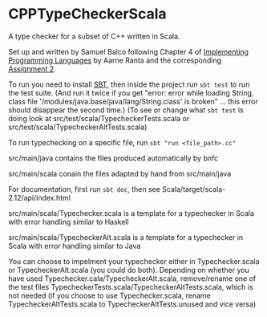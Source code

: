 # CPPTypeCheckerScala
A type checker for a subset of C++ written in Scala.

Set up and written by Samuel Balco following Chapter 4 of [Implementing Programming Languages]() by Aarne Ranta and the corresponding [Assignment 2]().


To run you need to install [SBT](https://www.scala-sbt.org/download.html), then inside the project run `sbt test` to run the test suite. (And run it twice if you get "error: error while loading String, class file '/modules/java.base/java/lang/String.class' is broken" ... this error should disappear the second time.) (To see or change what `sbt test` is doing look at src/test/scala/TypecheckerTests.scala or src/test/scala/TypecheckerAltTests.scala)

To run typechecking on a specific file, run `sbt "run <file_path>.cc"`

src/main/java contains the files produced automatically by bnfc

src/main/scala conain the files adapted by hand from src/main/java

For documentation, first run `sbt doc`, then see Scala/target/scala-2.12/api/index.html

src/main/scala/Typechecker.scala is a template for a typechecker in Scala with error handling similar to Haskell

src/main/scala/TypecheckerAlt.scala is a template for a typechecker in Scala with error handling similar to Java

You can choose to impelment your typechecker either in Typechecker.scala or TypecheckerAlt.scala (you could do both). Depending on whether you have used Typechecker.cala/TypecheckerAlt.scala, remove/rename one of the test files TypecheckerTests.scala/TypecheckerAltTests.scala, which is not needed (if you choose to use Typechecker.scala, rename TypecheckerAltTests.scala to TypecheckerAltTests.unused and vice versa)


  
